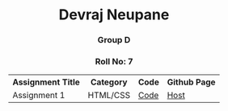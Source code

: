 <div align="center">
    <h1 align="center">Devraj Neupane</h1>
    <h3 align="center">Group D</h3>
    <h3 align="center">Roll No: 7</h3>
</div>

<div align="center" style="margin-inline: auto; width: fit-content">
  <table>
    <tr>
        <th>Assignment Title</th>
        <th>Category</th>
        <th>Code</th>
        <th>Github Page</th>
    </tr>
    <tr>
      <td>Assignment 1</td>
      <td>HTML/CSS</td>
      <!-- TODO: Really? -->
      <td><a href="https://github.com/devrajneupane/LFSWEF/tree/main/Day1">Code</a></td>
      <td><a href="https://devrajneupane.github.io/LFSWEF/Day1/index.html">Host</a></td>
    </tr>
  </table>
</div>
